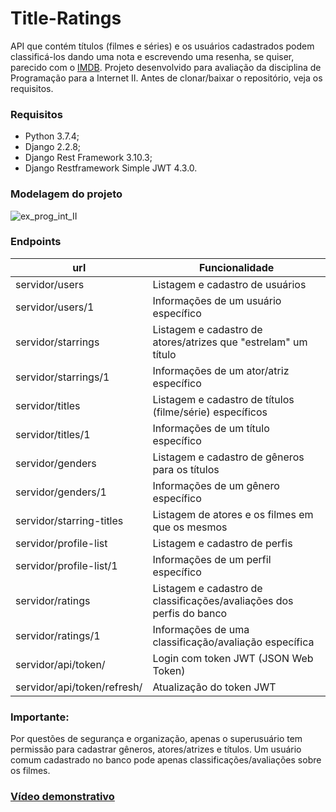 # Title-Ratings
API que contém títulos (filmes e séries) e os usuários cadastrados podem classificá-los dando uma nota e escrevendo uma resenha, se quiser, parecido com o [IMDB](https://www.imdb.com). Projeto desenvolvido para avaliação da disciplina de Programação para a Internet II. Antes de clonar/baixar o repositório, veja os requisitos.

### Requisitos
* Python 3.7.4;
* Django 2.2.8;
* Django Rest Framework 3.10.3;
* Django Restframework Simple JWT 4.3.0.

### Modelagem do projeto

![ex_prog_int_II](https://user-images.githubusercontent.com/16518399/70394739-8a2b2300-19d6-11ea-8b64-7e66a1189bd4.png)

### Endpoints

| url                         | Funcionalidade                                                       |
|-----------------------------|----------------------------------------------------------------------|
| servidor/users              | Listagem e cadastro de usuários                                      |
| servidor/users/1            | Informações de um usuário específico                                 |
| servidor/starrings          | Listagem e cadastro de atores/atrizes que "estrelam" um título       |
| servidor/starrings/1        | Informações de um ator/atriz específico                              |
| servidor/titles             | Listagem e cadastro de títulos (filme/série) específicos             |
| servidor/titles/1           | Informações de um título específico                                  |
| servidor/genders            | Listagem e cadastro de gêneros para os títulos                       |
| servidor/genders/1          | Informações de um gênero específico                                  |
| servidor/starring-titles    | Listagem de atores e os filmes em que os mesmos                      |
| servidor/profile-list       | Listagem e cadastro de perfis                                        |
| servidor/profile-list/1     | Informações de um perfil específico                                  |
| servidor/ratings            | Listagem e cadastro de classificações/avaliações dos perfis do banco |
| servidor/ratings/1          | Informações de uma classificação/avaliação específica                |
| servidor/api/token/         | Login com token JWT (JSON Web Token)                                 |
| servidor/api/token/refresh/ | Atualização do token JWT                                             |

### Importante:
Por questões de segurança e organização, apenas o superusuário tem permissão para cadastrar gêneros, atores/atrizes e títulos. Um usuário comum cadastrado no banco pode apenas classificações/avaliações sobre os filmes. 

### [Vídeo demonstrativo](https://photos.app.goo.gl/Xe1HycFJHEsJz4CB8)
